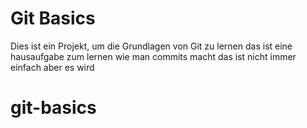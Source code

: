 # Git Basics
Dies ist ein Projekt, um die Grundlagen von Git zu lernen
das ist eine hausaufgabe zum lernen wie man commits macht
das ist nicht immer einfach aber es wird
# git-basics
